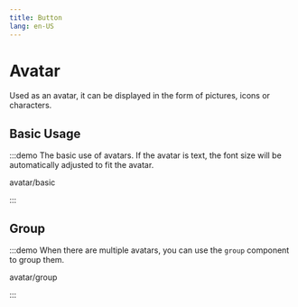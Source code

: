 ```yaml
---
title: Button
lang: en-US
---
```


# Avatar

Used as an avatar, it can be displayed in the form of pictures, icons or characters.

## Basic Usage

:::demo The basic use of avatars. If the avatar is text, the font size will be automatically adjusted to fit the avatar.

avatar/basic

:::

## Group

:::demo When there are multiple avatars, you can use the `group` component to group them.

avatar/group

:::
